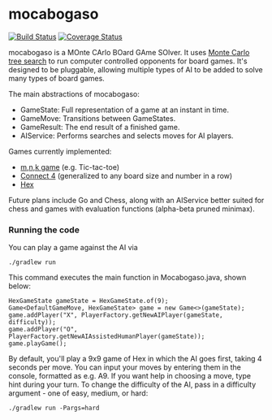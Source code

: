 # mocabogaso

[![Build Status](https://travis-ci.org/sandorw/mocabogaso.svg?branch=develop)](https://travis-ci.org/sandorw/mocabogaso)
[![Coverage Status](https://coveralls.io/repos/sandorw/mocabogaso/badge.svg?branch=develop&service=github)](https://coveralls.io/github/sandorw/mocabogaso?branch=develop)

mocabogaso is a MOnte CArlo BOard GAme SOlver. It uses [Monte Carlo tree search](https://en.wikipedia.org/wiki/Monte_Carlo_tree_search) to run computer controlled opponents for board games. It's designed to be pluggable, allowing multiple types of AI to be added to solve many types of board games.

The main abstractions of mocabogaso:
 - GameState: Full representation of a game at an instant in time.
 - GameMove: Transitions between GameStates.
 - GameResult: The end result of a finished game.
 - AIService: Performs searches and selects moves for AI players.

Games currently implemented:
 - [m,n,k game](https://en.wikipedia.org/wiki/M,n,k-game) (e.g. Tic-tac-toe)
 - [Connect 4](https://en.wikipedia.org/wiki/Connect_Four) (generalized to any board size and number in a row)
 - [Hex](https://en.wikipedia.org/wiki/Hex_(board_game))

Future plans include Go and Chess, along with an AIService better suited for chess and games with evaluation functions (alpha-beta pruned minimax).

### Running the code

You can play a game against the AI via

    ./gradlew run

This command executes the main function in Mocabogaso.java, shown below:

    HexGameState gameState = HexGameState.of(9);
    Game<DefaultGameMove, HexGameState> game = new Game<>(gameState);
    game.addPlayer("X", PlayerFactory.getNewAIPlayer(gameState, difficulty));
    game.addPlayer("O", PlayerFactory.getNewAIAssistedHumanPlayer(gameState));
    game.playGame();

By default, you'll play a 9x9 game of Hex in which the AI goes first, taking 4 seconds per move. You can input your moves by entering them in the console, formatted as e.g. A9. If you want help in choosing a move, type hint during your turn. To change the difficulty of the AI, pass in a difficulty argument - one of easy, medium, or hard:

    ./gradlew run -Pargs=hard
